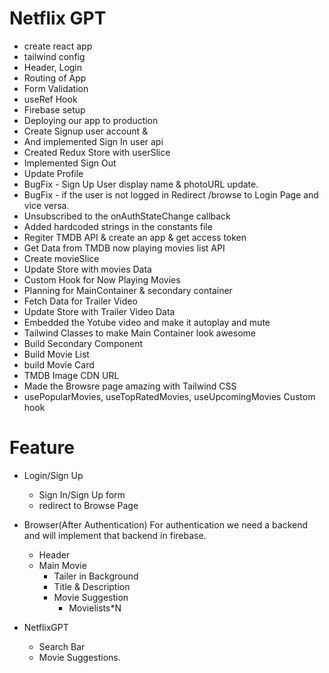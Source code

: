 # Netflix GPT
- create react app
- tailwind config
- Header, Login
- Routing of App
- Form Validation
- useRef Hook
- Firebase setup
- Deploying our app to production
- Create Signup user account &
- And implemented Sign In user api
- Created Redux Store with userSlice
- Implemented Sign Out
- Update Profile
- BugFix - Sign Up User display name & photoURL update.
- BugFix - if the user is not logged in Redirect /browse to Login Page and vice versa.
- Unsubscribed to the onAuthStateChange callback
- Added hardcoded strings in the constants file
- Regiter TMDB API & create an app & get access token
- Get Data from TMDB now playing movies list API
- Create movieSlice
- Update Store with movies Data
- Custom Hook for Now Playing Movies
- Planning for MainContainer & secondary container
- Fetch Data for Trailer Video
- Update Store with Trailer Video Data
- Embedded the Yotube video and make it autoplay and mute
- Tailwind Classes to make Main Container look awesome
- Build Secondary Component
- Build Movie List
- build Movie Card
- TMDB Image CDN URL
- Made the Browsre page amazing with Tailwind CSS
- usePopularMovies, useTopRatedMovies, useUpcomingMovies Custom hook

# Feature

- Login/Sign Up
    - Sign In/Sign Up form
    - redirect to Browse Page

- Browser(After Authentication) For authentication we need a backend and  will implement that backend in firebase.
    - Header 
    - Main Movie
        - Tailer in Background
        - Title & Description
        - Movie Suggestion
            - Movielists*N

- NetflixGPT
    - Search Bar
    - Movie Suggestions.